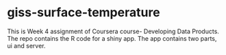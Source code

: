 # giss-surface-temperature
This is Week 4 assignment of Coursera course- Developing Data Products. The repo contains the R code for a shiny app. The app contains two parts, ui and server. 
